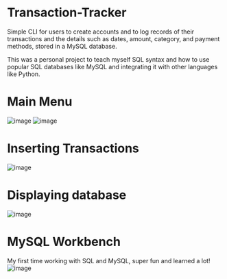 # Transaction-Tracker
Simple CLI for users to create accounts and to log records of their transactions and the details such as dates, amount, category, and payment methods, stored in a MySQL database.

This was a personal project to teach myself SQL syntax and how to use popular SQL databases like MySQL and integrating it with other languages like Python.

# Main Menu
![image](https://user-images.githubusercontent.com/85257356/136735017-d4c9c4d9-c26a-47a7-bb18-417b4b274a1b.png)
![image](https://user-images.githubusercontent.com/85257356/136735594-65b3c856-9d1b-4e45-93e1-b5195504b5b2.png)


# Inserting Transactions
![image](https://user-images.githubusercontent.com/85257356/136735172-4dd32650-3b07-403c-936e-5c22d4118dcf.png)


# Displaying database
![image](https://user-images.githubusercontent.com/85257356/136735560-9b58ee5e-a381-4986-8546-8e6771506e6b.png)

# MySQL Workbench
My first time working with SQL and MySQL, super fun and learned a lot!
![image](https://user-images.githubusercontent.com/85257356/136736632-01c8666a-f25b-41cc-b7be-08f40b35762c.png)
